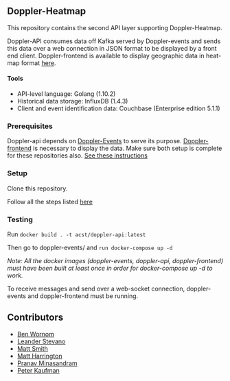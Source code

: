 ## Doppler-Heatmap

This repository contains the second API layer supporting Doppler-Heatmap.

Doppler-API consumes data off Kafka served by Doppler-events and sends this data over a web connection in JSON format to be displayed by a front end client. Doppler-frontend is available to display geographic data in heat-map format [here](https://github.com/acstech/doppler-frontend).

#### Tools
* API-level language: Golang (1.10.2)
* Historical data storage: InfluxDB (1.4.3)
* Client and event identification data: Couchbase (Enterprise edition 5.1.1)


### Prerequisites

Doppler-api depends on [Doppler-Events](https://github.com/acstech/doppler-events) to serve its purpose. [Doppler-frontend](https://github.com/acstech/doppler-frontend) is necessary to display the data. Make sure both setup is complete for these repositories also.
[See these instructions](https://github.com/acstech/doppler-events#Setup)

### Setup

Clone this repository.

Follow all the steps listed [here](https://github.com/acstech/doppler-events#Setup)


### Testing

Run `docker build . -t acst/doppler-api:latest`

Then go to doppler-events/ and `run docker-compose up -d`

_Note: All the docker images (doppler-events, doppler-api, doppler-frontend) must have been built at least once in order for docker-compose up -d to work._

To receive messages and send over a web-socket connection, doppler-events and doppler-frontend must be running.

## Contributors

* [Ben Wornom](https://github.com/bwornom7)
* [Leander Stevano](https://github.com/deepmicrobe)
* [Matt Smith](https://github.com/mattsmith803)
* [Matt Harrington](https://github.com/Matt2Harrington)
* [Pranav Minasandram](https://github.com/PranavMin)
* [Peter Kaufman](https://github.com/pjkaufman)
